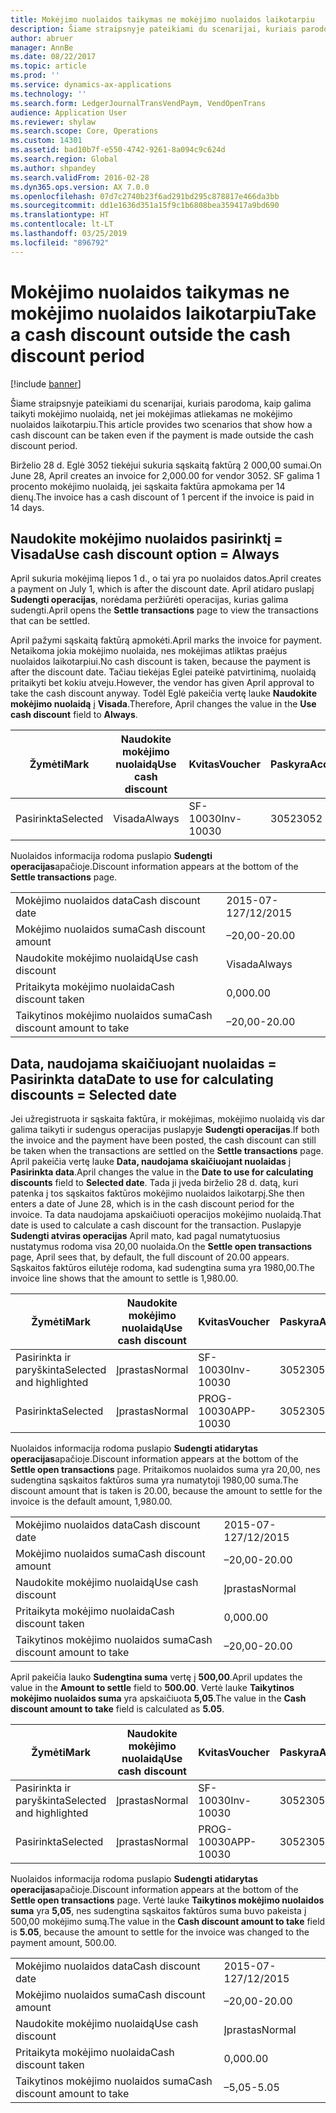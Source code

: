 ```yaml
---
title: Mokėjimo nuolaidos taikymas ne mokėjimo nuolaidos laikotarpiu
description: Šiame straipsnyje pateikiami du scenarijai, kuriais parodoma, kaip galima taikyti mokėjimo nuolaidą, net jei mokėjimas atliekamas ne mokėjimo nuolaidos laikotarpiu.
author: abruer
manager: AnnBe
ms.date: 08/22/2017
ms.topic: article
ms.prod: ''
ms.service: dynamics-ax-applications
ms.technology: ''
ms.search.form: LedgerJournalTransVendPaym, VendOpenTrans
audience: Application User
ms.reviewer: shylaw
ms.search.scope: Core, Operations
ms.custom: 14301
ms.assetid: bad10b7f-e550-4742-9261-8a094c9c624d
ms.search.region: Global
ms.author: shpandey
ms.search.validFrom: 2016-02-28
ms.dyn365.ops.version: AX 7.0.0
ms.openlocfilehash: 07d7c2740b23f6ad291bd295c878817e466da3bb
ms.sourcegitcommit: dd1e1636d351a15f9c1b6808bea359417a9bd690
ms.translationtype: HT
ms.contentlocale: lt-LT
ms.lasthandoff: 03/25/2019
ms.locfileid: "896792"
---
```

# <a name="take-a-cash-discount-outside-the-cash-discount-period"></a><span data-ttu-id="95b4e-103">Mokėjimo nuolaidos taikymas ne mokėjimo nuolaidos laikotarpiu</span><span class="sxs-lookup"><span data-stu-id="95b4e-103">Take a cash discount outside the cash discount period</span></span>

[!include [banner](../includes/banner.md)]

<span data-ttu-id="95b4e-104">Šiame straipsnyje pateikiami du scenarijai, kuriais parodoma, kaip galima taikyti mokėjimo nuolaidą, net jei mokėjimas atliekamas ne mokėjimo nuolaidos laikotarpiu.</span><span class="sxs-lookup"><span data-stu-id="95b4e-104">This article provides two scenarios that show how a cash discount can be taken even if the payment is made outside the cash discount period.</span></span>

<span data-ttu-id="95b4e-105">Birželio 28 d. Eglė 3052 tiekėjui sukuria sąskaitą faktūrą 2 000,00 sumai.</span><span class="sxs-lookup"><span data-stu-id="95b4e-105">On June 28, April creates an invoice for 2,000.00 for vendor 3052.</span></span> <span data-ttu-id="95b4e-106">SF galima 1 procento mokėjimo nuolaidą, jei sąskaita faktūra apmokama per 14 dienų.</span><span class="sxs-lookup"><span data-stu-id="95b4e-106">The invoice has a cash discount of 1 percent if the invoice is paid in 14 days.</span></span>

## <a name="use-cash-discount-option--always"></a><span data-ttu-id="95b4e-107">Naudokite mokėjimo nuolaidos pasirinktį = Visada</span><span class="sxs-lookup"><span data-stu-id="95b4e-107">Use cash discount option = Always</span></span>
<span data-ttu-id="95b4e-108">April sukuria mokėjimą liepos 1 d., o tai yra po nuolaidos datos.</span><span class="sxs-lookup"><span data-stu-id="95b4e-108">April creates a payment on July 1, which is after the discount date.</span></span> <span data-ttu-id="95b4e-109">April atidaro puslapį **Sudengti operacijas**, norėdama peržiūrėti operacijas, kurias galima sudengti.</span><span class="sxs-lookup"><span data-stu-id="95b4e-109">April opens the **Settle transactions** page to view the transactions that can be settled.</span></span> 

<span data-ttu-id="95b4e-110">April pažymi sąskaitą faktūrą apmokėti.</span><span class="sxs-lookup"><span data-stu-id="95b4e-110">April marks the invoice for payment.</span></span> <span data-ttu-id="95b4e-111">Netaikoma jokia mokėjimo nuolaida, nes mokėjimas atliktas praėjus nuolaidos laikotarpiui.</span><span class="sxs-lookup"><span data-stu-id="95b4e-111">No cash discount is taken, because the payment is after the discount date.</span></span> <span data-ttu-id="95b4e-112">Tačiau tiekėjas Eglei pateikė patvirtinimą, nuolaidą pritaikyti bet kokiu atveju.</span><span class="sxs-lookup"><span data-stu-id="95b4e-112">However, the vendor has given April approval to take the cash discount anyway.</span></span> <span data-ttu-id="95b4e-113">Todėl Eglė pakeičia vertę lauke **Naudokite mokėjimo nuolaidą** į **Visada**.</span><span class="sxs-lookup"><span data-stu-id="95b4e-113">Therefore, April changes the value in the **Use cash discount** field to **Always**.</span></span>

| <span data-ttu-id="95b4e-114">Žymėti</span><span class="sxs-lookup"><span data-stu-id="95b4e-114">Mark</span></span>     | <span data-ttu-id="95b4e-115">Naudokite mokėjimo nuolaidą</span><span class="sxs-lookup"><span data-stu-id="95b4e-115">Use cash discount</span></span> | <span data-ttu-id="95b4e-116">Kvitas</span><span class="sxs-lookup"><span data-stu-id="95b4e-116">Voucher</span></span>   | <span data-ttu-id="95b4e-117">Paskyra</span><span class="sxs-lookup"><span data-stu-id="95b4e-117">Account</span></span> | <span data-ttu-id="95b4e-118">Mokėjimo nuolaidos data</span><span class="sxs-lookup"><span data-stu-id="95b4e-118">Cash discount date</span></span> | <span data-ttu-id="95b4e-119">Terminas</span><span class="sxs-lookup"><span data-stu-id="95b4e-119">Due date</span></span>  | <span data-ttu-id="95b4e-120">PVM sąskaita faktūra</span><span class="sxs-lookup"><span data-stu-id="95b4e-120">Invoice</span></span> | <span data-ttu-id="95b4e-121">Suma operacijos valiuta</span><span class="sxs-lookup"><span data-stu-id="95b4e-121">Amount in transaction currency</span></span> | <span data-ttu-id="95b4e-122">Valiuta</span><span class="sxs-lookup"><span data-stu-id="95b4e-122">Currency</span></span> | <span data-ttu-id="95b4e-123">Sudengtina suma</span><span class="sxs-lookup"><span data-stu-id="95b4e-123">Amount to settle</span></span> |
|----------|-------------------|-----------|---------|--------------------|-----------|---------|--------------------------------|----------|------------------|
| <span data-ttu-id="95b4e-124">Pasirinkta</span><span class="sxs-lookup"><span data-stu-id="95b4e-124">Selected</span></span> | <span data-ttu-id="95b4e-125">Visada</span><span class="sxs-lookup"><span data-stu-id="95b4e-125">Always</span></span>            | <span data-ttu-id="95b4e-126">SF-10030</span><span class="sxs-lookup"><span data-stu-id="95b4e-126">Inv-10030</span></span> | <span data-ttu-id="95b4e-127">3052</span><span class="sxs-lookup"><span data-stu-id="95b4e-127">3052</span></span>    | <span data-ttu-id="95b4e-128">2015-06-28</span><span class="sxs-lookup"><span data-stu-id="95b4e-128">6/28/2015</span></span>          | <span data-ttu-id="95b4e-129">2015-07-12</span><span class="sxs-lookup"><span data-stu-id="95b4e-129">7/12/2015</span></span> | <span data-ttu-id="95b4e-130">10030</span><span class="sxs-lookup"><span data-stu-id="95b4e-130">10030</span></span>   | <span data-ttu-id="95b4e-131">-2000,00.</span><span class="sxs-lookup"><span data-stu-id="95b4e-131">-2,000.00</span></span>                      | <span data-ttu-id="95b4e-132">USD</span><span class="sxs-lookup"><span data-stu-id="95b4e-132">USD</span></span>      | <span data-ttu-id="95b4e-133">-1980,00.</span><span class="sxs-lookup"><span data-stu-id="95b4e-133">-1,980.00</span></span>        |

<span data-ttu-id="95b4e-134">Nuolaidos informacija rodoma puslapio **Sudengti operacijas**apačioje.</span><span class="sxs-lookup"><span data-stu-id="95b4e-134">Discount information appears at the bottom of the **Settle transactions** page.</span></span>

|                              |           |
|------------------------------|-----------|
| <span data-ttu-id="95b4e-135">Mokėjimo nuolaidos data</span><span class="sxs-lookup"><span data-stu-id="95b4e-135">Cash discount date</span></span>           | <span data-ttu-id="95b4e-136">2015-07-12</span><span class="sxs-lookup"><span data-stu-id="95b4e-136">7/12/2015</span></span> |
| <span data-ttu-id="95b4e-137">Mokėjimo nuolaidos suma</span><span class="sxs-lookup"><span data-stu-id="95b4e-137">Cash discount amount</span></span>         | <span data-ttu-id="95b4e-138">–20,00</span><span class="sxs-lookup"><span data-stu-id="95b4e-138">-20.00</span></span>    |
| <span data-ttu-id="95b4e-139">Naudokite mokėjimo nuolaidą</span><span class="sxs-lookup"><span data-stu-id="95b4e-139">Use cash discount</span></span>            | <span data-ttu-id="95b4e-140">Visada</span><span class="sxs-lookup"><span data-stu-id="95b4e-140">Always</span></span>    |
| <span data-ttu-id="95b4e-141">Pritaikyta mokėjimo nuolaida</span><span class="sxs-lookup"><span data-stu-id="95b4e-141">Cash discount taken</span></span>          | <span data-ttu-id="95b4e-142">0,00</span><span class="sxs-lookup"><span data-stu-id="95b4e-142">0.00</span></span>      |
| <span data-ttu-id="95b4e-143">Taikytinos mokėjimo nuolaidos suma</span><span class="sxs-lookup"><span data-stu-id="95b4e-143">Cash discount amount to take</span></span> | <span data-ttu-id="95b4e-144">–20,00</span><span class="sxs-lookup"><span data-stu-id="95b4e-144">-20.00</span></span>    |

## <a name="date-to-use-for-calculating-discounts--selected-date"></a><span data-ttu-id="95b4e-145">Data, naudojama skaičiuojant nuolaidas = Pasirinkta data</span><span class="sxs-lookup"><span data-stu-id="95b4e-145">Date to use for calculating discounts = Selected date</span></span>
<span data-ttu-id="95b4e-146">Jei užregistruota ir sąskaita faktūra, ir mokėjimas, mokėjimo nuolaidą vis dar galima taikyti ir sudengus operacijas puslapyje **Sudengti operacijas**.</span><span class="sxs-lookup"><span data-stu-id="95b4e-146">If both the invoice and the payment have been posted, the cash discount can still be taken when the transactions are settled on the **Settle transactions** page.</span></span> <span data-ttu-id="95b4e-147">April pakeičia vertę lauke **Data, naudojama skaičiuojant nuolaidas** į **Pasirinkta data**.</span><span class="sxs-lookup"><span data-stu-id="95b4e-147">April changes the value in the **Date to use for calculating discounts** field to **Selected date**.</span></span> <span data-ttu-id="95b4e-148">Tada ji įveda birželio 28 d. datą, kuri patenka į tos sąskaitos faktūros mokėjimo nuolaidos laikotarpį.</span><span class="sxs-lookup"><span data-stu-id="95b4e-148">She then enters a date of June 28, which is in the cash discount period for the invoice.</span></span> <span data-ttu-id="95b4e-149">Ta data naudojama apskaičiuoti operacijos mokėjimo nuolaidą.</span><span class="sxs-lookup"><span data-stu-id="95b4e-149">That date is used to calculate a cash discount for the transaction.</span></span> <span data-ttu-id="95b4e-150">Puslapyje **Sudengti atviras operacijas** April mato, kad pagal numatytuosius nustatymus rodoma visa 20,00 nuolaida.</span><span class="sxs-lookup"><span data-stu-id="95b4e-150">On the **Settle open transactions** page, April sees that, by default, the full discount of 20.00 appears.</span></span> <span data-ttu-id="95b4e-151">Sąskaitos faktūros eilutėje rodoma, kad sudengtina suma yra 1980,00.</span><span class="sxs-lookup"><span data-stu-id="95b4e-151">The invoice line shows that the amount to settle is 1,980.00.</span></span>

| <span data-ttu-id="95b4e-152">Žymėti</span><span class="sxs-lookup"><span data-stu-id="95b4e-152">Mark</span></span>                     | <span data-ttu-id="95b4e-153">Naudokite mokėjimo nuolaidą</span><span class="sxs-lookup"><span data-stu-id="95b4e-153">Use cash discount</span></span> | <span data-ttu-id="95b4e-154">Kvitas</span><span class="sxs-lookup"><span data-stu-id="95b4e-154">Voucher</span></span>   | <span data-ttu-id="95b4e-155">Paskyra</span><span class="sxs-lookup"><span data-stu-id="95b4e-155">Account</span></span> | <span data-ttu-id="95b4e-156">Mokėjimo nuolaidos data</span><span class="sxs-lookup"><span data-stu-id="95b4e-156">Cash discount date</span></span> | <span data-ttu-id="95b4e-157">Terminas</span><span class="sxs-lookup"><span data-stu-id="95b4e-157">Due date</span></span>  | <span data-ttu-id="95b4e-158">PVM sąskaita faktūra</span><span class="sxs-lookup"><span data-stu-id="95b4e-158">Invoice</span></span> | <span data-ttu-id="95b4e-159">Suma operacijos valiuta</span><span class="sxs-lookup"><span data-stu-id="95b4e-159">Amount in transaction currency</span></span> | <span data-ttu-id="95b4e-160">Valiuta</span><span class="sxs-lookup"><span data-stu-id="95b4e-160">Currency</span></span> | <span data-ttu-id="95b4e-161">Sudengtina suma</span><span class="sxs-lookup"><span data-stu-id="95b4e-161">Amount to settle</span></span> |
|--------------------------|-------------------|-----------|---------|--------------------|-----------|---------|--------------------------------|----------|------------------|
| <span data-ttu-id="95b4e-162">Pasirinkta ir paryškinta</span><span class="sxs-lookup"><span data-stu-id="95b4e-162">Selected and highlighted</span></span> | <span data-ttu-id="95b4e-163">Įprastas</span><span class="sxs-lookup"><span data-stu-id="95b4e-163">Normal</span></span>            | <span data-ttu-id="95b4e-164">SF-10030</span><span class="sxs-lookup"><span data-stu-id="95b4e-164">Inv-10030</span></span> | <span data-ttu-id="95b4e-165">3052</span><span class="sxs-lookup"><span data-stu-id="95b4e-165">3052</span></span>    | <span data-ttu-id="95b4e-166">2015-06-28</span><span class="sxs-lookup"><span data-stu-id="95b4e-166">6/28/2015</span></span>          | <span data-ttu-id="95b4e-167">2015-07-12</span><span class="sxs-lookup"><span data-stu-id="95b4e-167">7/12/2015</span></span> | <span data-ttu-id="95b4e-168">10030</span><span class="sxs-lookup"><span data-stu-id="95b4e-168">10030</span></span>   | <span data-ttu-id="95b4e-169">-2000,00.</span><span class="sxs-lookup"><span data-stu-id="95b4e-169">-2,000.00</span></span>                      | <span data-ttu-id="95b4e-170">USD</span><span class="sxs-lookup"><span data-stu-id="95b4e-170">USD</span></span>      | <span data-ttu-id="95b4e-171">-1980,00.</span><span class="sxs-lookup"><span data-stu-id="95b4e-171">-1,980.00</span></span>        |
| <span data-ttu-id="95b4e-172">Pasirinkta</span><span class="sxs-lookup"><span data-stu-id="95b4e-172">Selected</span></span>                 | <span data-ttu-id="95b4e-173">Įprastas</span><span class="sxs-lookup"><span data-stu-id="95b4e-173">Normal</span></span>            | <span data-ttu-id="95b4e-174">PROG-10030</span><span class="sxs-lookup"><span data-stu-id="95b4e-174">APP-10030</span></span> | <span data-ttu-id="95b4e-175">3052</span><span class="sxs-lookup"><span data-stu-id="95b4e-175">3052</span></span>    | <span data-ttu-id="95b4e-176">7/15/2015</span><span class="sxs-lookup"><span data-stu-id="95b4e-176">7/15/2015</span></span>          | <span data-ttu-id="95b4e-177">7/15/2015</span><span class="sxs-lookup"><span data-stu-id="95b4e-177">7/15/2015</span></span> |         | <span data-ttu-id="95b4e-178">500,00</span><span class="sxs-lookup"><span data-stu-id="95b4e-178">500.00</span></span>                         | <span data-ttu-id="95b4e-179">USD</span><span class="sxs-lookup"><span data-stu-id="95b4e-179">USD</span></span>      | <span data-ttu-id="95b4e-180">500,00</span><span class="sxs-lookup"><span data-stu-id="95b4e-180">500.00</span></span>           |

<span data-ttu-id="95b4e-181">Nuolaidos informacija rodoma puslapio **Sudengti atidarytas operacijas**apačioje.</span><span class="sxs-lookup"><span data-stu-id="95b4e-181">Discount information appears at the bottom of the **Settle open transactions** page.</span></span> <span data-ttu-id="95b4e-182">Pritaikomos nuolaidos suma yra 20,00, nes sudengtina sąskaitos faktūros suma yra numatytoji 1980,00 suma.</span><span class="sxs-lookup"><span data-stu-id="95b4e-182">The discount amount that is taken is 20.00, because the amount to settle for the invoice is the default amount, 1,980.00.</span></span>

|                              |           |
|------------------------------|-----------|
| <span data-ttu-id="95b4e-183">Mokėjimo nuolaidos data</span><span class="sxs-lookup"><span data-stu-id="95b4e-183">Cash discount date</span></span>           | <span data-ttu-id="95b4e-184">2015-07-12</span><span class="sxs-lookup"><span data-stu-id="95b4e-184">7/12/2015</span></span> |
| <span data-ttu-id="95b4e-185">Mokėjimo nuolaidos suma</span><span class="sxs-lookup"><span data-stu-id="95b4e-185">Cash discount amount</span></span>         | <span data-ttu-id="95b4e-186">–20,00</span><span class="sxs-lookup"><span data-stu-id="95b4e-186">-20.00</span></span>    |
| <span data-ttu-id="95b4e-187">Naudokite mokėjimo nuolaidą</span><span class="sxs-lookup"><span data-stu-id="95b4e-187">Use cash discount</span></span>            | <span data-ttu-id="95b4e-188">Įprastas</span><span class="sxs-lookup"><span data-stu-id="95b4e-188">Normal</span></span>    |
| <span data-ttu-id="95b4e-189">Pritaikyta mokėjimo nuolaida</span><span class="sxs-lookup"><span data-stu-id="95b4e-189">Cash discount taken</span></span>          | <span data-ttu-id="95b4e-190">0,00</span><span class="sxs-lookup"><span data-stu-id="95b4e-190">0.00</span></span>      |
| <span data-ttu-id="95b4e-191">Taikytinos mokėjimo nuolaidos suma</span><span class="sxs-lookup"><span data-stu-id="95b4e-191">Cash discount amount to take</span></span> | <span data-ttu-id="95b4e-192">–20,00</span><span class="sxs-lookup"><span data-stu-id="95b4e-192">-20.00</span></span>    |

<span data-ttu-id="95b4e-193">April pakeičia lauko **Sudengtina suma** vertę į **500,00**.</span><span class="sxs-lookup"><span data-stu-id="95b4e-193">April updates the value in the **Amount to settle** field to **500.00**.</span></span> <span data-ttu-id="95b4e-194">Vertė lauke **Taikytinos mokėjimo nuolaidos suma** yra apskaičiuota **5,05**.</span><span class="sxs-lookup"><span data-stu-id="95b4e-194">The value in the **Cash discount amount to take** field is calculated as **5.05**.</span></span>

| <span data-ttu-id="95b4e-195">Žymėti</span><span class="sxs-lookup"><span data-stu-id="95b4e-195">Mark</span></span>                     | <span data-ttu-id="95b4e-196">Naudokite mokėjimo nuolaidą</span><span class="sxs-lookup"><span data-stu-id="95b4e-196">Use cash discount</span></span> | <span data-ttu-id="95b4e-197">Kvitas</span><span class="sxs-lookup"><span data-stu-id="95b4e-197">Voucher</span></span>   | <span data-ttu-id="95b4e-198">Paskyra</span><span class="sxs-lookup"><span data-stu-id="95b4e-198">Account</span></span> | <span data-ttu-id="95b4e-199">Data</span><span class="sxs-lookup"><span data-stu-id="95b4e-199">Date</span></span>      | <span data-ttu-id="95b4e-200">Terminas</span><span class="sxs-lookup"><span data-stu-id="95b4e-200">Due date</span></span>  | <span data-ttu-id="95b4e-201">PVM sąskaita faktūra</span><span class="sxs-lookup"><span data-stu-id="95b4e-201">Invoice</span></span> | <span data-ttu-id="95b4e-202">Suma operacijos valiuta</span><span class="sxs-lookup"><span data-stu-id="95b4e-202">Amount in transaction currency</span></span> | <span data-ttu-id="95b4e-203">Valiuta</span><span class="sxs-lookup"><span data-stu-id="95b4e-203">Currency</span></span> | <span data-ttu-id="95b4e-204">Sudengtina suma</span><span class="sxs-lookup"><span data-stu-id="95b4e-204">Amount to settle</span></span> |
|--------------------------|-------------------|-----------|---------|-----------|-----------|---------|--------------------------------|----------|------------------|
| <span data-ttu-id="95b4e-205">Pasirinkta ir paryškinta</span><span class="sxs-lookup"><span data-stu-id="95b4e-205">Selected and highlighted</span></span> | <span data-ttu-id="95b4e-206">Įprastas</span><span class="sxs-lookup"><span data-stu-id="95b4e-206">Normal</span></span>            | <span data-ttu-id="95b4e-207">SF-10030</span><span class="sxs-lookup"><span data-stu-id="95b4e-207">Inv-10030</span></span> | <span data-ttu-id="95b4e-208">3052</span><span class="sxs-lookup"><span data-stu-id="95b4e-208">3052</span></span>    | <span data-ttu-id="95b4e-209">2015-06-28</span><span class="sxs-lookup"><span data-stu-id="95b4e-209">6/28/2015</span></span> | <span data-ttu-id="95b4e-210">2015-07-12</span><span class="sxs-lookup"><span data-stu-id="95b4e-210">7/12/2015</span></span> | <span data-ttu-id="95b4e-211">10030</span><span class="sxs-lookup"><span data-stu-id="95b4e-211">10030</span></span>   | <span data-ttu-id="95b4e-212">2,000.00</span><span class="sxs-lookup"><span data-stu-id="95b4e-212">2,000.00</span></span>                       | <span data-ttu-id="95b4e-213">USD</span><span class="sxs-lookup"><span data-stu-id="95b4e-213">USD</span></span>      | <span data-ttu-id="95b4e-214">–500,00</span><span class="sxs-lookup"><span data-stu-id="95b4e-214">-500.00</span></span>          |
| <span data-ttu-id="95b4e-215">Pasirinkta</span><span class="sxs-lookup"><span data-stu-id="95b4e-215">Selected</span></span>                 | <span data-ttu-id="95b4e-216">Įprastas</span><span class="sxs-lookup"><span data-stu-id="95b4e-216">Normal</span></span>            | <span data-ttu-id="95b4e-217">PROG-10030</span><span class="sxs-lookup"><span data-stu-id="95b4e-217">APP-10030</span></span> | <span data-ttu-id="95b4e-218">3052</span><span class="sxs-lookup"><span data-stu-id="95b4e-218">3052</span></span>    | <span data-ttu-id="95b4e-219">7/15/2015</span><span class="sxs-lookup"><span data-stu-id="95b4e-219">7/15/2015</span></span> | <span data-ttu-id="95b4e-220">7/15/2015</span><span class="sxs-lookup"><span data-stu-id="95b4e-220">7/15/2015</span></span> |         | <span data-ttu-id="95b4e-221">500,00</span><span class="sxs-lookup"><span data-stu-id="95b4e-221">500.00</span></span>                         | <span data-ttu-id="95b4e-222">USD</span><span class="sxs-lookup"><span data-stu-id="95b4e-222">USD</span></span>      | <span data-ttu-id="95b4e-223">500,00</span><span class="sxs-lookup"><span data-stu-id="95b4e-223">500.00</span></span>           |

<span data-ttu-id="95b4e-224">Nuolaidos informacija rodoma puslapio **Sudengti atidarytas operacijas**apačioje.</span><span class="sxs-lookup"><span data-stu-id="95b4e-224">Discount information appears at the bottom of the **Settle open transactions** page.</span></span> <span data-ttu-id="95b4e-225">Vertė lauke **Taikytinos mokėjimo nuolaidos suma** yra **5,05**, nes sudengtina sąskaitos faktūros suma buvo pakeista į 500,00 mokėjimo sumą.</span><span class="sxs-lookup"><span data-stu-id="95b4e-225">The value in the **Cash discount amount to take** field is **5.05**, because the amount to settle for the invoice was changed to the payment amount, 500.00.</span></span>

|                              |           |
|------------------------------|-----------|
| <span data-ttu-id="95b4e-226">Mokėjimo nuolaidos data</span><span class="sxs-lookup"><span data-stu-id="95b4e-226">Cash discount date</span></span>           | <span data-ttu-id="95b4e-227">2015-07-12</span><span class="sxs-lookup"><span data-stu-id="95b4e-227">7/12/2015</span></span> |
| <span data-ttu-id="95b4e-228">Mokėjimo nuolaidos suma</span><span class="sxs-lookup"><span data-stu-id="95b4e-228">Cash discount amount</span></span>         | <span data-ttu-id="95b4e-229">–20,00</span><span class="sxs-lookup"><span data-stu-id="95b4e-229">-20.00</span></span>    |
| <span data-ttu-id="95b4e-230">Naudokite mokėjimo nuolaidą</span><span class="sxs-lookup"><span data-stu-id="95b4e-230">Use cash discount</span></span>            | <span data-ttu-id="95b4e-231">Įprastas</span><span class="sxs-lookup"><span data-stu-id="95b4e-231">Normal</span></span>    |
| <span data-ttu-id="95b4e-232">Pritaikyta mokėjimo nuolaida</span><span class="sxs-lookup"><span data-stu-id="95b4e-232">Cash discount taken</span></span>          | <span data-ttu-id="95b4e-233">0,00</span><span class="sxs-lookup"><span data-stu-id="95b4e-233">0.00</span></span>      |
| <span data-ttu-id="95b4e-234">Taikytinos mokėjimo nuolaidos suma</span><span class="sxs-lookup"><span data-stu-id="95b4e-234">Cash discount amount to take</span></span> | <span data-ttu-id="95b4e-235">–5,05</span><span class="sxs-lookup"><span data-stu-id="95b4e-235">-5.05</span></span>     |





